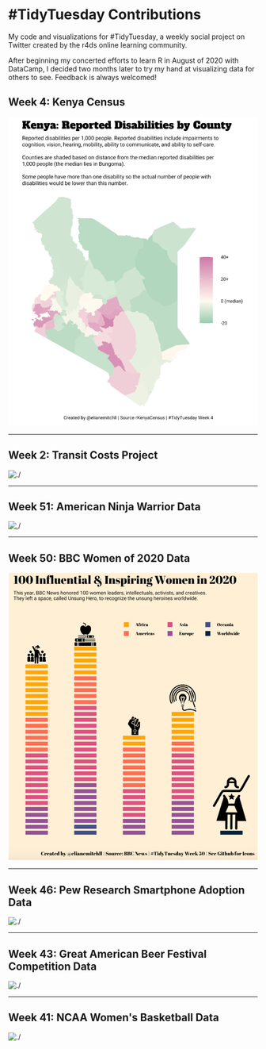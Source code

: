 # #TidyTuesday Contributions
My code and visualizations for #TidyTuesday, a weekly social project on Twitter created by the r4ds online learning community. 

After beginning my concerted efforts to learn R in August of 2020 with DataCamp, I decided two months later to try my hand at visualizing data for others to see. Feedback is always welcomed!

## Week 4: Kenya Census

![./](https://raw.githubusercontent.com/elianemitchell/TidyTuesday/main/Week%204%202021%20Kenya/final%20Kenya%20plot.png)

---

## Week 2: Transit Costs Project

![./](https://raw.githubusercontent.com/elianemitchell/mytidytuesdaycode/main/Tidy%20Tuesday%20Transit%20Plot.png)

---

## Week 51: American Ninja Warrior Data

![,/](https://raw.githubusercontent.com/elianemitchell/mytidytuesdaycode/main/Week%2051%202020%20American%20Ninja%20Warrior/Tidy%20Tuesday%20Ninja%20Warrior%20plot.png)

---

## Week 50: BBC Women of 2020 Data

![./](https://raw.githubusercontent.com/elianemitchell/TidyTuesday/main/Week%2050%202020%20BBC/Tidy%20Tuesday%20Women%202.0%20plot.png)

---

## Week 46: Pew Research Smartphone Adoption Data

![./](https://raw.githubusercontent.com/elianemitchell/mytidytuesdaycode/main/Tidy%20Tuesday%20Phone%20Plot%202.0.png)

---

## Week 43: Great American Beer Festival Competition Data

![./](https://raw.githubusercontent.com/elianemitchell/mytidytuesdaycode/main/Tidy%20Tuesday%20Beer%20Awards%202.0.png)

---

## Week 41: NCAA Women's Basketball Data

![./](https://raw.githubusercontent.com/elianemitchell/mytidytuesdaycode/main/New%20Tidy%20Tuesday%20Basketball%20Plot%2011-15.png)
